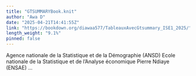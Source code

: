 ```yaml
---
title: "GTSUMMARYBook.knit"
author: "Awa D"
date: "2025-04-21T14:41:55Z"
link: "https://bookdown.org/diawaa577/TableauxAvecGtsummary_ISE1_2025/"
length_weight: "9.1%"
pinned: false
---
```


Agence nationale de la Statistique et de la Démographie (ANSD) Ecole nationale de la Statistique et de l’Analyse économique Pierre Ndiaye (ENSAE)  ...
